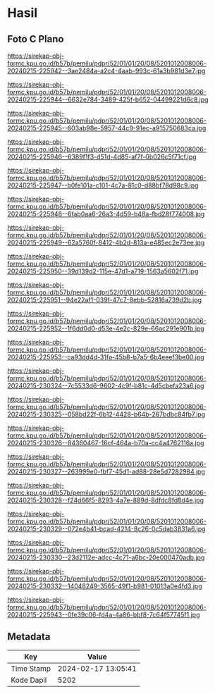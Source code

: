 # Hasil

## Foto C Plano

https://sirekap-obj-formc.kpu.go.id/b57b/pemilu/pdpr/52/01/01/20/08/5201012008006-20240215-225942--3ae2484a-a2c4-4aab-993c-61a3b981d3e7.jpg

https://sirekap-obj-formc.kpu.go.id/b57b/pemilu/pdpr/52/01/01/20/08/5201012008006-20240215-225944--6632e784-3489-425f-b652-04499221d6c8.jpg

https://sirekap-obj-formc.kpu.go.id/b57b/pemilu/pdpr/52/01/01/20/08/5201012008006-20240215-225945--603ab98e-5957-44c9-91ec-a915750683ca.jpg

https://sirekap-obj-formc.kpu.go.id/b57b/pemilu/pdpr/52/01/01/20/08/5201012008006-20240215-225946--6389f1f3-d51d-4d85-af7f-0b026c5f71cf.jpg

https://sirekap-obj-formc.kpu.go.id/b57b/pemilu/pdpr/52/01/01/20/08/5201012008006-20240215-225947--b0fe101a-c101-4c7a-81c0-d88bf78d98c9.jpg

https://sirekap-obj-formc.kpu.go.id/b57b/pemilu/pdpr/52/01/01/20/08/5201012008006-20240215-225948--6fab0aa6-26a3-4d59-b48a-fbd28f774008.jpg

https://sirekap-obj-formc.kpu.go.id/b57b/pemilu/pdpr/52/01/01/20/08/5201012008006-20240215-225949--62a5760f-8412-4b2d-813a-e485ec2e73ee.jpg

https://sirekap-obj-formc.kpu.go.id/b57b/pemilu/pdpr/52/01/01/20/08/5201012008006-20240215-225950--39d139d2-115e-47d1-a719-1563a5602f71.jpg

https://sirekap-obj-formc.kpu.go.id/b57b/pemilu/pdpr/52/01/01/20/08/5201012008006-20240215-225951--94e22af1-039f-47c7-8ebb-52816a739d2b.jpg

https://sirekap-obj-formc.kpu.go.id/b57b/pemilu/pdpr/52/01/01/20/08/5201012008006-20240215-225952--1f6dd0d0-d53e-4e2c-829e-66ac291e901b.jpg

https://sirekap-obj-formc.kpu.go.id/b57b/pemilu/pdpr/52/01/01/20/08/5201012008006-20240215-225953--ca93dd4d-31fa-45b8-b7a5-6b4eeef3be00.jpg

https://sirekap-obj-formc.kpu.go.id/b57b/pemilu/pdpr/52/01/01/20/08/5201012008006-20240215-230324--7c5533d6-9602-4c9f-b81c-4d5cbefa23a6.jpg

https://sirekap-obj-formc.kpu.go.id/b57b/pemilu/pdpr/52/01/01/20/08/5201012008006-20240215-230325--058bd22f-6b12-4428-b64b-267bdbc84fb7.jpg

https://sirekap-obj-formc.kpu.go.id/b57b/pemilu/pdpr/52/01/01/20/08/5201012008006-20240215-230326--84360467-16cf-464a-b70a-cc4a4762116a.jpg

https://sirekap-obj-formc.kpu.go.id/b57b/pemilu/pdpr/52/01/01/20/08/5201012008006-20240215-230327--263999e0-fbf7-45d1-ad88-28e5d7282984.jpg

https://sirekap-obj-formc.kpu.go.id/b57b/pemilu/pdpr/52/01/01/20/08/5201012008006-20240215-230328--f24d66f5-8293-4a7e-889d-8dfdc8fd8d4e.jpg

https://sirekap-obj-formc.kpu.go.id/b57b/pemilu/pdpr/52/01/01/20/08/5201012008006-20240215-230329--072e4b41-bcad-4214-8c26-0c5dab3831a6.jpg

https://sirekap-obj-formc.kpu.go.id/b57b/pemilu/pdpr/52/01/01/20/08/5201012008006-20240215-230330--23d2112e-adcc-4c71-a6bc-20e000470adb.jpg

https://sirekap-obj-formc.kpu.go.id/b57b/pemilu/pdpr/52/01/01/20/08/5201012008006-20240215-230332--14048249-3565-49f1-b981-01013a0e4fd3.jpg

https://sirekap-obj-formc.kpu.go.id/b57b/pemilu/pdpr/52/01/01/20/08/5201012008006-20240215-225943--0fe39c06-fd4a-4a86-bbf8-7c64f57745f1.jpg


## Metadata

| Key        | Value               |
| ---------- | ------------------- |
| Time Stamp | 2024-02-17 13:05:41 |
| Kode Dapil | 5202                |



